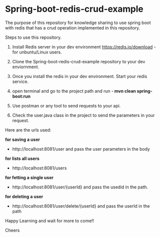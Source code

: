 # Spring-boot-redis-crud-example

The purpose of this repository for knowledge sharing to use spring boot with redis that has a crud operation implemented in this repository.

Steps to use this repository.

1. Install Redis server in your dev environment https://redis.io/download - for unbuntu/Linux users.

2. Clone the Spring-boot-redis-crud-example repository to your dev enviornment.

3. Once you install the redis in your dev environment. Start your redis service.

4. open terminal and go to the project path and run -<strong> mvn clean spring-boot:run </strong>

5. Use postman or any tool to send requests to your api.

6. Check the user.java class in the project to send the parameters in your request.


Here are the urls used:

<strong> for saving a user </strong>
  - http://localhost:8081/user and pass the user parameters in the body

<strong> for lists all users </strong>
  - http://localhost:8081/users 

<strong> for fetting a single user </strong>
  - http://localhost:8081/user/{userId} and pass the usedid in the path.

<strong> for deleting a user </strong>
  - http://localhost:8081/user/delete/{userId} and pass the userId in the path




Happy Learning and wait for more to come!!

Cheers
